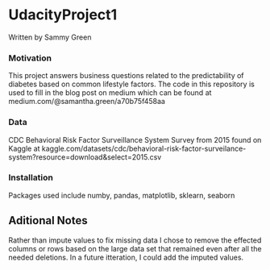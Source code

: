 # UdacityProject1
Written by Sammy Green


### Motivation
This project answers business questions related to the predictability of diabetes based on common lifestyle factors. 
The code in this repository is used to fill in the blog post on medium which can be found at medium.com/@samantha.green/a70b75f458aa

### Data
CDC Behavioral Risk Factor Surveillance System Survey from 2015 found on Kaggle at 
kaggle.com/datasets/cdc/behavioral-risk-factor-surveilance-system?resource=download&select=2015.csv

### Installation 
Packages used include numby, pandas, matplotlib, sklearn, seaborn

## Aditional Notes
Rather than impute values to fix missing data I chose to remove the effected columns or rows based on the large data set that remained even after all the needed deletions. In a future itteration, I could add the imputed values. 
